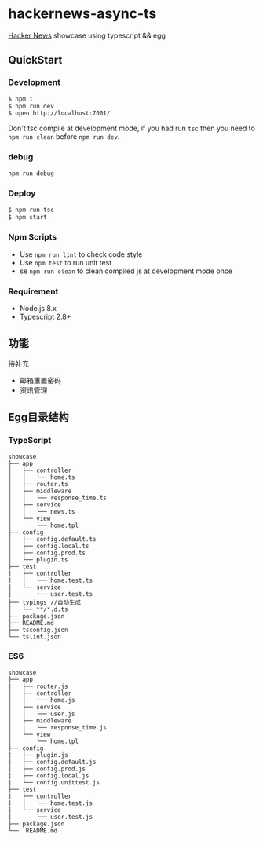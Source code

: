 # hackernews-async-ts

[Hacker News](https://news.ycombinator.com/) showcase using typescript && egg

## QuickStart

### Development

```bash
$ npm i
$ npm run dev
$ open http://localhost:7001/
```

Don't tsc compile at development mode, if you had run `tsc` then you need to `npm run clean` before `npm run dev`.

### debug
```bash
npm run debug
```

### Deploy

```bash
$ npm run tsc
$ npm start
```

### Npm Scripts

- Use `npm run lint` to check code style
- Use `npm test` to run unit test
- se `npm run clean` to clean compiled js at development mode once

### Requirement

- Node.js 8.x
- Typescript 2.8+

## 功能
待补充  
- 邮箱重置密码
- 资讯管理

## Egg目录结构
### TypeScript
```
showcase
├── app
│   ├── controller
│   │   └── home.ts
│   ├── router.ts
│   ├── middleware
│   |   └── response_time.ts
│   ├── service
│   │   └── news.ts
│   └── view
│       └── home.tpl
├── config
│   ├── config.default.ts
│   ├── config.local.ts
│   ├── config.prod.ts
│   └── plugin.ts
├── test
|   ├── controller
|   |   └── home.test.ts
|   └── service
|       └── user.test.ts
├── typings //自动生成
│   └── **/*.d.ts
├── package.json
├── README.md
├── tsconfig.json
└── tslint.json
```
### ES6
```
showcase
├── app
|   ├── router.js
│   ├── controller
│   |   └── home.js
│   ├── service
│   |   └── user.js
│   ├── middleware
│   |   └── response_time.js
│   └── view
│       └── home.tpl
├── config
|   ├── plugin.js
|   ├── config.default.js
│   ├── config.prod.js
|   ├── config.local.js
|   └── config.unittest.js
├── test
|   ├── controller
|   |   └── home.test.js
|   └── service
|       └── user.test.js
├── package.json
└──  README.md
```